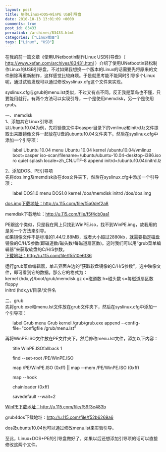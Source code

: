 ```yaml
---
layout: post
title: 制作Linux+DOS+WinPE USB引导盘
date: 2010-10-13 13:01:09 +0000
comments: true
post_id: 83433
permalink: /archives/83433.html
categories: ["Linux栏目"]
tags: ["Linux", "USB"]
---
```


在我的前一篇文章《使用UNetbootin制作Linux USB引导盘》（ http://www.xefan.com/archives/83431.html ）介绍了使用UNetbootin轻松制作Linux的USB引导盘，不过如果我想换一个版本的Linux的话需要先将原来的文件删除再重新制作，这样感觉比较麻烦。于是就思考能不能同时引导多个Linux呢，通过试验发现可以通过修改syslinux.cfg这个文件来实现。

syslinux.cfg与grub的menu.lst类似，不过又有点不同。反正我是菜鸟也不懂，只要能用就行。有两个方法可以实现引导，一个是使用memdisk，另一个是使用grub。

一、memdisk  
1、添加其它Linux引导项  
以Ubuntu10.04为例，先将镜像文件中casper目录下的vmlinuz和initrd.lz文件提取出来跟镜像文件一起放在U盘的ubuntu10.04文件夹下。然后在syslinux.cfg中添加一个引导项：  
<ul> label Ubuntu 10.04  
menu Ubuntu 10.04  
kernel /ubuntu10.04/vmlinuz boot=casper iso-scan/filename=/ubuntu/ubuntu-10.04-desktop-i386.iso ro quiet splash locale=zh_CN.UTF-8  
append initrd=/ubuntu10.04/initrd.lz</ul>

2、添加DOS、PE引导项  
先将dos.img及memdisk放在dos文件夹下，然后在syslinux.cfg中添加一个引导项：  
<ul> label DOS1.0  
menu DOS1.0  
kernel /dos/memdisk  
initrd /dos/dos.img</ul>

<span style="text-decoration: underline">dos.img下载地址：http://u.115.com/file/f5a0def2a8

memdisk下载地址：http://u.115.com/file/f5f4cb0aa1</span>

PE跟这个类似，只是我在网上只找到WinPE.iso，找不到WinPE.img，故我用的是另一个方法来引导。  
如果镜像文件不是标准的1.44/2.88MB，或者大小超过2880kb，就需要指定磁盘镜像的C/H/S参数(即磁道数/磁头数/每磁道扇区数)。这时我们可以用“grub菜单编辑器”来获取软盘的C/H/S参数。  
<span style="text-decoration: underline">下载地址：http://u.115.com/file/f5510e6f36</span>  

运行grub菜单编辑器，单击界面左边的“获取软盘镜像的C/H/S参数”，选中映像文件，即可看到它的数据。那么它的格式为：  
kernel (hdx,y)/boot/grub/memdisk.gz c=磁道数 h=磁头数 s=每磁道扇区数 floppy  
initrd (hdx,y)/目录/文件名  

二、grub  
先将grub.exe和menu.lst文件放在grub文件夹下，然后在syslinux.cfg中添加一个引导项：  
<ul> label Grub  
menu Grub  
kernel /grub/grub.exe  
append --config-file="configfile /grub/menu.lst"</ul>

再将WinPE.ISO文件放在PE文件夹下，然后修改menu.lst文件，添加以下内容：  
<ul> title WinPE.ISOfallback 1  

find --set-root /PE/WinPE.ISO  

map /PE/WinPE.ISO (0xff) || map --mem /PE/WinPE.ISO (0xff)  

map --hook  

chainloader (0xff)

savedefault --wait=2</ul>

<span style="text-decoration: underline"> WinPE下载地址：http://u.115.com/file/f59f3e483b

grub4dos下载地址：http://u.115.com/file/f52b6269a6</span>

dos及ubuntu10.04也可以通过修改menu.lst来实验引导。

至此，Linux+DOS+PE的引导盘做好了，如果以后还想添加引导项的话可以直接修改这两个文件。
